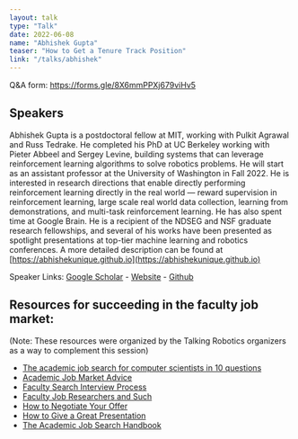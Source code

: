 ```yaml
---
layout: talk
type: "Talk"
date: 2022-06-08
name: "Abhishek Gupta"
teaser: "How to Get a Tenure Track Position"
link: "/talks/abhishek"
---
```


Q&A form: https://forms.gle/8X6mmPPXj679viHv5

## Speakers

Abhishek Gupta is a postdoctoral fellow at MIT, working with Pulkit Agrawal and Russ Tedrake. He completed his PhD at UC Berkeley working with Pieter Abbeel and Sergey Levine, building systems that can leverage reinforcement learning algorithms to solve robotics problems. He will start as an assistant professor at the University of Washington in Fall 2022. He is interested in research directions that enable directly performing reinforcement learning directly in the real world — reward supervision in reinforcement learning, large scale real world data collection, learning from demonstrations, and multi-task reinforcement learning. He has also spent time at Google Brain. He is a recipient of the NDSEG and NSF graduate research fellowships, and several of his works have been presented as spotlight presentations at top-tier machine learning and robotics conferences. A more detailed description can be found at [https://abhishekunique.github.io](https://abhishekunique.github.io)

Speaker Links: [Google Scholar](https://scholar.google.com/citations?user=1wLVDP4AAAAJ&hl=en&oi=ao) - [Website](https://abhishekunique.github.io/) - [Github](https://github.com/abhishekunique)

## Resources for succeeding in the faculty job market:
(Note: These resources were organized by the Talking Robotics organizers as a way to complement this session)
* [The academic job search for computer scientists in 10 questions](https://docs.google.com/document/u/1/d/e/2PACX-1vSeOnC_QdaJVc3OuuMfDHVlk3QotUxvghytRFaDsrdA0uovD5axQjp8kJCM4Evu1cCf9Hg_u_Stabu1/pub)
* [Academic Job Market Advice](https://docs.google.com/document/u/2/d/1W2i7hEvxiqNF2ikNu10zAQVFHcwgIOCUhPr6xXD3mac/pub)
* [Faculty Search Interview Process](https://docs.google.com/document/d/13orqbIwURCU1XXMCg3bm_wHDXFBUdYM9bMAyf935BUM/edit)
* [Faculty Job Researchers and Such](https://shomir.net/tt_job_guide.html#rejections)
* [How to Negotiate Your Offer](https://theprofessorisin.com/2016/02/11/how-to-negotiate-your-tenure-track-offer/)
* [How to Give a Great Presentation](https://www.youtube.com/watch?v=Unzc731iCUY)
* [The Academic Job Search Handbook](https://www.amazon.com/dp/0812223403/ref=redir_mobile_desktop?_encoding=UTF8&psc=1&ref=ppx_pop_mob_b_asin_title)
